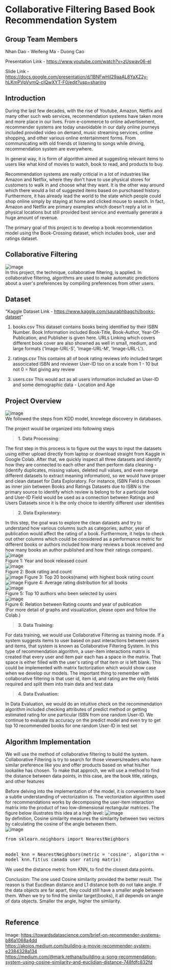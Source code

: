 # Collaborative Filtering Based Book Recommendation System
## Group Team Members

Nhan Dao - Weifeng Ma - Duong Cao

Presentation Link - https://www.youtube.com/watch?v=zUswav06-eI

Slide Link - https://docs.google.com/presentation/d/1BNFwHiI29aaAL8YaXZ2y-hLKmPVpVymQ-cIQwXYT-F0/edit?usp=sharing

## Introduction

During the last few decades, with the rise of Youtube, Amazon, Netflix and many other such web services, recommendation systems have taken more and more place in our lives. From e-commerce to online advertisement, recommender systems are today unavoidable in our daily online journeys included provided video on demand, music streaming services, online shopping, and other various online entertainment forms. From communicating with old friends ot listening to songs while driving, recommendation system are everywhere.

In general way, it is form of algorithm aimed at suggesting relevant items to users like what kind of movies to watch, book to read, and products to buy.

Recommendation systems are really criticial in a lot of industries like Amazon and Netflix, where they don't have to use physical stores for customers to walk in and choose what they want. It is the other way around which there would a list of suggested items based on purschased history. Furthermore, it has already lead the world to the state which people could shop online simply by staying at home and clicked mouse to search. In fact, Amazon and Netflix are primary examples which doesn't reply a lot in physical locations but still provided best service and eventually generate a huge amount of revenue.

The primary goal of this project is to develop a book recommendation model using the Book-Crossing dataset, which includes book, user and ratings dataset.

## Collaborative Filtering
![image](https://user-images.githubusercontent.com/32551600/145658137-2a48ba82-ce45-43dd-a028-669ef594f519.png)<br />
In this project, the technique, collaborative filtering, is applied. In collaborative filtering, algorithms are used to make automatic predictions about a user's preferences by compiling preferences from other users.

## Dataset

"Kaggle Dataset Link - https://www.kaggle.com/saurabhbagchi/books-dataset"

1. books.csv
   This dataset contains books being identified by their ISBN Number. Book Information included Book-Title, Book-Author, Year-Of-Publication, and Publisher is given here. URLs    Linking which covers different book cover are also showned as well in small, medium, and large formats ('Image-URL-S', 'Image-URL-M', 'Image-URL-L').

2. ratings.csv
   This contains all of book rating reviews info included target associcated ISBN and reviewer User-ID too on a scale from 1 - 10 but not 0 = Not giving any review
   
3. users.csv
  This would act as all users information included an User-ID and some demographic data - Location and Age 

## Project Overview
![image](https://user-images.githubusercontent.com/32551600/145658323-67bc70e9-e109-47a2-92da-19d753b93505.png)<br />
We followed the steps from KDD model, knowlege discovery in databases. <br />

The project would be organized into following steps

> **1. Data Processing:** 

The first step in this process is to figure out the ways to input the datasets using either upload directly from laptop or download straight from Kaggle in Google Colab.
After that, we quickly inspect all three datasets and identify how they are connected to each other and then perform data cleaning - (identify duplicates, missing values, deleted null values, and even merge different datasets to extract meaning information), so we would have proper and clean dataset for Data Exploratory. For instance, ISBN Field is chosen as inner join between Books and Ratings Datasets due to ISBN is the primary source to identify which review is belong to for a particular book and User-ID Field would be used as a connection between Ratings and Users Datasets since it is the only choice to identify different user identities

> **2. Data Exploratory:** 

In this step, the goal was to explore the clean datasets and try to understand how various columns such as categories, author, year of publication would affect the rating of a book. Furthermore, it helps to check out other columns which could be considered as a performance metric for different books or authors included how many reviews a book received and how many books an author published and how their ratings compare).<br />
![image](https://user-images.githubusercontent.com/32551600/145658847-e648e420-6444-4567-aa42-677ad3689b26.png)<br />
Figure 1: Year and book released count <br />
![image](https://user-images.githubusercontent.com/32551600/145658895-e652f0b8-61d7-4ba3-9b26-2080a03bface.png)<br />
Figure 2: Book rating and count <br />
![image](https://user-images.githubusercontent.com/32551600/145659003-3b53e203-9be1-49b7-ae24-bd1797e41764.png)
Figure 3: Top 20 books(name) with highest book rating count <br />
![image](https://user-images.githubusercontent.com/32551600/145659049-cce75735-c663-4b9a-9d12-2b673a267723.png)
Figure 4: Average rating distribution for all books <br />
![image](https://user-images.githubusercontent.com/32551600/145659163-b08ff064-56ab-49cd-ac8e-ca7b67aa8261.png) <br />
Figure 5: Top 10 authors who been selected by users <br />
![image](https://user-images.githubusercontent.com/32551600/145659130-d13af279-39fa-4a65-91a8-0bef6a8cf3e3.png) <br />
Figure 6: Relation between Rating counts and year of publication <br />
(For more detail of graphs and visualization, please open and follow the Colab.) <br />

> **3. Data Training:** 

For data training, we would use Collaborative Filtering as training mode. If a system suggests items to user based on past interactions between users and items, that system is known as Collaborative Filtering System. In this type of recommendation algorithm, a user-item interactions matrix is created that every user and item pair each has a space in the matrix. That space is either filled with the user's rating of that item or is left blank. This could be implemented with matrix factorization which would show case when we develop our models. The important thing to remember with collaborative filtering is that user id, item id, and rating are the only fields required and split them into train data and test data

> **4. Data Evaluation:** 

In Data Evaluation, we would do an intuitive check on the recommendation algorithm included checking attributes of predict method or getting estimated rating for one particular ISBN from one random User-ID. We continue to evaluate its accuracy on the predict model and even try to get top 10 recommended books for one random User-ID in test set

## Algorithm Implementation

We will use the method of collaborative filtering to build the system. Collaborative Filtering is try to search for those viewers/readers who have similar preference like you and offer products based on what his/her lookalike has chosen. To make that approch, we will use a method to find the distance between data points, in this case, are the book title, ratings, and other features <br />

Before delving into the implementation of the model, it is convenient to have a subtle understanding of vectorization is. The vectorization algorithm used for recommendations works by decomposing the user-item interaction matrix into the product of two low-dimensional rectangular matrices. The figure below illustrates this idea at a high level:
![image](https://user-images.githubusercontent.com/32551600/145659467-b3d7c8a9-66ae-4ef1-b69e-d830f0428f59.png) <br />
by definition, Cosine similarity measures the similarity between two vectors by calculating the cosine of the angle between them. <br />
![image](https://user-images.githubusercontent.com/32551600/145659479-d4446e72-e2d1-4307-8d8b-a1ab658b1593.png) <br />
<pre>
from sklearn.neighbors import NearestNeighbors


model_knn = NearestNeighbors(metric = 'cosine', algorithm = 'brute')
model_knn.fit(us_canada_user_rating_matrix)
</pre>
We used the distance metric from KNN, to find the closest data points.
<br />

Conclusion: The one used Cosine similarity provided the better result. The reason is that Eucdiean distance and L1 distance both do not take angle. If the data objects are far apart, they could still have a smaller angle between them. When we try to find the similar target(books), it all depends on angle of data objects. Smaller the angle, higher the similarity. <br />
<br />
## Reference  
Image: 
https://towardsdatascience.com/brief-on-recommender-systems-b86a1068a4dd <br />
https://akoios.medium.com/building-a-movie-recommender-system-e2384328a134 <br />
https://medium.com/@mark.rethana/building-a-song-recommendation-system-using-cosine-similarity-and-euclidian-distance-748fdfc832fd <br />
